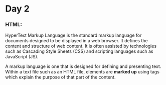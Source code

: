 
# Day 2

### HTML:

HyperText Markup Language is the standard markup language for documents designed to be displayed in a web browser. It defines the content and structure of web content. It is often assisted by technologies such as Cascading Style Sheets (CSS) and scripting languages such as JavaScript (JS).

A markup language is one that is designed for defining and presenting text. Within a text file such as an HTML file, elements are **marked up** using tags which explain the purpose of that part of the content.
